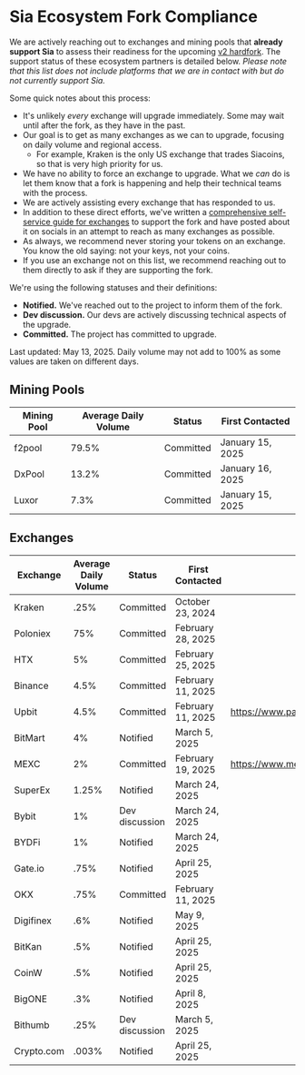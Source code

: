 # Sia Ecosystem Fork Compliance

We are actively reaching out to exchanges and mining pools that **already support Sia** to assess their readiness for the upcoming [v2 hardfork](broken-reference). The support status of these ecosystem partners is detailed below. _Please note that this list does not include platforms that we are in contact with but do not currently support Sia._

Some quick notes about this process:

* It's unlikely _every_ exchange will upgrade immediately. Some may wait until after the fork, as they have in the past.
* Our goal is to get as many exchanges as we can to upgrade, focusing on daily volume and regional access.
  * For example, Kraken is the only US exchange that trades Siacoins, so that is very high priority for us.
* We have no ability to force an exchange to upgrade. What we _can_ do is let them know that a fork is happening and help their technical teams with the process.
* We are actively assisting every exchange that has responded to us.
* In addition to these direct efforts, we've written a [comprehensive self-service guide for exchanges](https://docs.sia.tech/navigating-the-v2-hardfork/exchanges) to support the fork and have posted about it on socials in an attempt to reach as many exchanges as possible.
* As always, we recommend never storing your tokens on an exchange. You know the old saying: not your keys, not your coins.
* If you use an exchange not on this list, we recommend reaching out to them directly to ask if they are supporting the fork.

We're using the following statuses and their definitions:

* **Notified.** We've reached out to the project to inform them of the fork.
* **Dev discussion.** Our devs are actively discussing technical aspects of the upgrade.
* **Committed.** The project has committed to upgrade.

Last updated: May 13, 2025. Daily volume may not add to 100% as some values are taken on different days.

## Mining Pools

| Mining Pool | Average Daily Volume | Status    | First Contacted  |
| ----------- | -------------------- | --------- | ---------------- |
| f2pool      | 79.5%                | Committed | January 15, 2025 |
| DxPool      | 13.2%                | Committed | January 16, 2025 |
| Luxor       | 7.3%                 | Committed | January 15, 2025 |

## Exchanges

<table><thead><tr><th>Exchange</th><th>Average Daily Volume</th><th>Status</th><th>First Contacted</th><th data-type="content-ref">Announcement</th></tr></thead><tbody><tr><td>Kraken</td><td>.25%</td><td>Committed</td><td>October 23, 2024</td><td></td></tr><tr><td>Poloniex</td><td>75%</td><td>Committed</td><td>February 28, 2025</td><td></td></tr><tr><td>HTX</td><td>5%</td><td>Committed</td><td>February 25, 2025</td><td></td></tr><tr><td>Binance</td><td>4.5%</td><td>Committed</td><td>February 11, 2025</td><td></td></tr><tr><td>Upbit</td><td>4.5%</td><td>Committed</td><td>February 11, 2025</td><td><a href="https://www.panewslab.com/en/articles/fvx2ilom">https://www.panewslab.com/en/articles/fvx2ilom</a></td></tr><tr><td>BitMart</td><td>4%</td><td>Notified</td><td>March 5, 2025</td><td></td></tr><tr><td>MEXC</td><td>2%</td><td>Committed</td><td>February 19, 2025</td><td><a href="https://www.mexc.com/support/articles/17827791524227">https://www.mexc.com/support/articles/17827791524227</a></td></tr><tr><td>SuperEx</td><td>1.25%</td><td>Notified</td><td>March 24, 2025</td><td></td></tr><tr><td>Bybit</td><td>1%</td><td>Dev discussion</td><td>March 24, 2025</td><td></td></tr><tr><td>BYDFi</td><td>1%</td><td>Notified</td><td>March 24, 2025</td><td></td></tr><tr><td>Gate.io</td><td>.75%</td><td>Notified</td><td>April 25, 2025</td><td></td></tr><tr><td>OKX</td><td>.75%</td><td>Committed</td><td>February 11, 2025</td><td></td></tr><tr><td>Digifinex</td><td>.6%</td><td>Notified</td><td>May 9, 2025</td><td></td></tr><tr><td>BitKan</td><td>.5%</td><td>Notified</td><td>April 25, 2025</td><td></td></tr><tr><td>CoinW</td><td>.5%</td><td>Notified</td><td>April 25, 2025</td><td></td></tr><tr><td>BigONE</td><td>.3%</td><td>Notified</td><td>April 8, 2025</td><td></td></tr><tr><td>Bithumb</td><td>.25%</td><td>Dev discussion</td><td>March 5, 2025</td><td></td></tr><tr><td>Crypto.com</td><td>.003%</td><td>Notified</td><td>April 25, 2025</td><td></td></tr></tbody></table>
